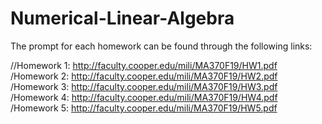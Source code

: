 # Numerical-Linear-Algebra

The prompt for each homework can be found through the following links:

//Homework 1: http://faculty.cooper.edu/mili/MA370F19/HW1.pdf
/Homework 2: http://faculty.cooper.edu/mili/MA370F19/HW2.pdf
/Homework 3: http://faculty.cooper.edu/mili/MA370F19/HW3.pdf
/Homework 4: http://faculty.cooper.edu/mili/MA370F19/HW4.pdf
/Homework 5: http://faculty.cooper.edu/mili/MA370F19/HW5.pdf
